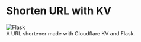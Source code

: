 # Shorten URL with KV
![Flask](https://img.shields.io/badge/flask-%23000.svg?style=for-the-badge&logo=flask&logoColor=white)  
A URL shortener made with Cloudflare KV and Flask.
